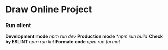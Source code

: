 # Draw Online Project

### Run client

**Development mode** *npm run dev*
**Production mode**  **npm run build*
**Check by ESLINT**  *npm run lint*
**Formate code**  *npm run format*
